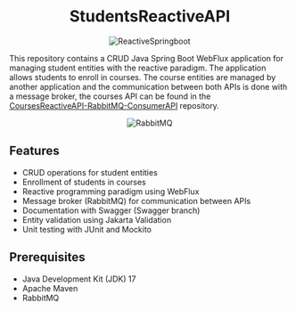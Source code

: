 <div align="center">
  
  # StudentsReactiveAPI
  
</div>


<div align="center">
  <img src="https://1.bp.blogspot.com/-hvNwNiYWxeM/YS85SsLGxtI/AAAAAAAAL5U/1GdXZUHZ9PgtQWZZZ1jWRbPRuF-lE9LxACLcBGAsYHQ/s215/reactive-spring-boot.png" alt="ReactiveSpringboot" />
</div>

This repository contains a CRUD Java Spring Boot WebFlux application for managing student entities with the reactive paradigm. 
The application allows students to enroll in courses. The course entities are managed by another application and the communication between both APIs is done with a message broker, 
the courses API can be found in the [CoursesReactiveAPI-RabbitMQ-ConsumerAPI](https://github.com/JulianGeo/CoursesReactiveAPI-RabbitMQ-ConsumerAPI) repository.

<div align="center">
  <img src="https://upload.wikimedia.org/wikipedia/commons/thumb/7/71/RabbitMQ_logo.svg/2560px-RabbitMQ_logo.svg.png" alt="RabbitMQ" />
</div>

## Features

- CRUD operations for student entities
- Enrollment of students in courses
- Reactive programming paradigm using WebFlux
- Message broker (RabbitMQ) for communication between APIs
- Documentation with Swagger (Swagger branch)
- Entity validation using Jakarta Validation
- Unit testing with JUnit and Mockito

## Prerequisites

- Java Development Kit (JDK) 17
- Apache Maven
- RabbitMQ
